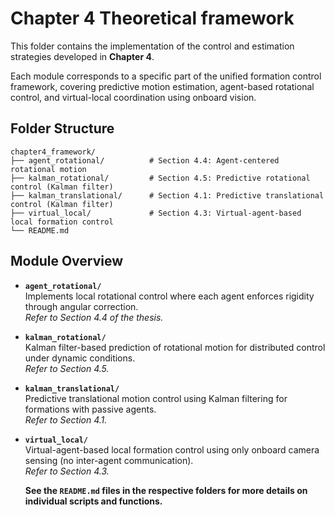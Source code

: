 # Chapter 4 Theoretical framework

This folder contains the implementation of the control and estimation strategies developed in **Chapter 4**.

Each module corresponds to a specific part of the unified formation control framework, covering predictive motion estimation, agent-based rotational control, and virtual-local coordination using onboard vision.

## Folder Structure

```
chapter4_framework/
├── agent_rotational/          # Section 4.4: Agent-centered rotational motion
├── kalman_rotational/         # Section 4.5: Predictive rotational control (Kalman filter)
├── kalman_translational/      # Section 4.1: Predictive translational control (Kalman filter)
├── virtual_local/             # Section 4.3: Virtual-agent-based local formation control
└── README.md
```

## Module Overview

- **`agent_rotational/`**  
  Implements local rotational control where each agent enforces rigidity through angular correction.  
  _Refer to Section 4.4 of the thesis._

- **`kalman_rotational/`**  
  Kalman filter-based prediction of rotational motion for distributed control under dynamic conditions.  
  _Refer to Section 4.5._

- **`kalman_translational/`**  
  Predictive translational motion control using Kalman filtering for formations with passive agents.  
  _Refer to Section 4.1._

- **`virtual_local/`**  
  Virtual-agent-based local formation control using only onboard camera sensing (no inter-agent communication).  
  _Refer to Section 4.3._

  **See the `README.md` files in the respective folders for more details on individual scripts and functions.**
